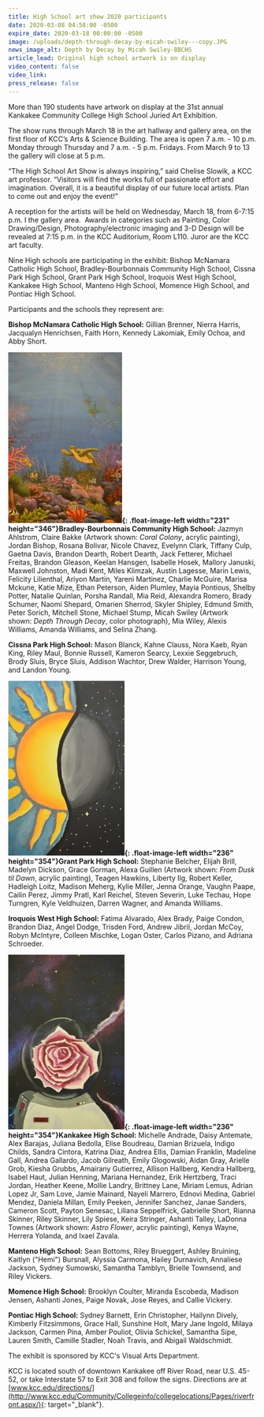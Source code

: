 ```yaml
---
title: High School art show 2020 participants
date: 2020-03-08 04:58:00 -0500
expire_date: 2020-03-18 00:00:00 -0500
image: /uploads/depth-through-decay-by-micah-swiley---copy.JPG
news_image_alt: Depth by Decay by Micah Swiley-BBCHS
article_lead: Original high school artwork is on display
video_content: false
video_link:
press_release: false
---
```


More than 190 students have artwork on display at the 31st annual Kankakee Community College High School Juried Art Exhibition.

The show runs through March 18 in the art hallway and gallery area, on the first floor of KCC’s Arts & Science Building. The area is open 7 a.m. - 10 p.m. Monday through Thursday and 7 a.m. - 5 p.m. Fridays. From March 9 to 13 the gallery will close at 5 p.m.&nbsp;

“The High School Art Show is always inspiring,” said Chelise Slowik, a KCC art professor. “Visitors will find the works full of passionate effort and imagination. Overall, it is a beautiful display of our future local artists. Plan to come out and enjoy the event\!”

A reception for the artists will be held on Wednesday, March 18, from 6-7:15 p.m. I the gallery area. &nbsp;Awards in categories such as Painting, Color Drawing/Design, Photography/electronic imaging and 3-D Design will be revealed at 7:15 p.m. in the KCC Auditorium, Room L110. Juror are the KCC art faculty.&nbsp;

Nine High schools are participating in the exhibit: Bishop McNamara Catholic High School, Bradley-Bourbonnais Community High School, Cissna Park High School, Grant Park High School, Iroquois West High School, Kankakee High School, Manteno High School, Momence High School, and Pontiac High School.

Participants and the schools they represent are:

**Bishop McNamara Catholic High School:** Gillian Brenner, Nierra Harris, Jacqualyn Henrichsen, Faith Horn, Kennedy Lakomiak, Emily Ochoa, and Abby Short.

**![](/uploads/coral-colony-by-claire-bakke---copy-1.JPG){: .float-image-left width="231" height="346"}Bradley-Bourbonnais Community High School:** Jazmyn Ahlstrom, Claire Bakke (Artwork shown:&nbsp;*Coral Colony*, acrylic painting), Jordan Bishop, Rosana Bolivar, Nicole Chavez, Evelynn Clark, Tiffany Culp, Gaetna Davis, Brandon Dearth, Robert Dearth, Jack Fetterer, Michael Freitas, Brandon Gleason, Keelan Hansgen, Isabelle Hosek, Mallory Januski, Maxwell Johnston, Madi Kent, Miles Klimzak, Austin Lagesse, Marin Lewis, Felicity Lilienthal, Ariyon Martin, Yareni Martinez, Charlie McGuire, Marisa Mckune, Katie Mize, Ethan Peterson, Aiden Plumley, Mayia Pontious, Shelby Potter, Natalie Quinlan, Porsha Randall, Mia Reid, Alexandra Romero, Brady Schumer, Naomi Shepard, Omarien Sherrod, Skyler Shipley, Edmund Smith, Peter Sorich, Mitchell Stone, Michael Stump, Micah Swiley (Artwork shown:&nbsp;*Depth Through Decay*, color photograph), Mia Wiley, Alexis Williams, Amanda Williams, and Selina Zhang.

**Cissna Park High School:** Mason Blanck, Kahne Clauss, Nora Kaeb, Ryan King, Riley Maul, Bonnie Russell, Kameron Searcy, Lexxie Seggebruch, Brody Sluis, Bryce Sluis, Addison Wachtor, Drew Walder, Harrison Young, and Landon Young.

**![](/uploads/from-dusk-til-dawn-by-alexa-guillen---copy-1.JPG){: .float-image-left width="236" height="354"}Grant Park High School:** Stephanie Belcher, Elijah Brill, Madelyn Dickson, Grace Gorman, Alexa Guillen (Artwork shown:&nbsp;*From Dusk til Dawn*, acrylic painting), Teagen Hawkins, Liberty Ilg, Robert Keller, Hadleigh Loitz, Madison Meherg, Kylie Miller, Jenna Orange, Vaughn Paape, Cailin Perez, Jimmy Pratl, Karl Reichel, Steven Severin, Luke Techau, Hope Turngren, Kyle Veldhuizen, Darren Wagner, and Amanda Williams.

**Iroquois West High School:** Fatima Alvarado, Alex Brady, Paige Condon, Brandon Diaz, Angel Dodge, Trisden Ford, Andrew Jibril, Jordan McCoy, Robyn McIntyre, Colleen Mischke, Logan Oster, Carlos Pizano, and Adriana Schroeder.

**![](/uploads/astro-flower-by-ladonna-townes---copy-1.JPG){: .float-image-left width="236" height="354"}Kankakee High School:** Michelle Andrade, Daisy Antemate, Alex Barajas, Juliana Bedolla, Elise Boudreau, Damian Brizuela, Indigo Childs, Sandra Cintora, Katrina Diaz, Andrea Ellis, Damian Franklin, Madeline Gall, Andrea Gallardo, Jacob Gilreath, Emily Glogowski, Aidan Gray, Arielle Grob, Kiesha Grubbs, Amairany Gutierrez, Allison Hallberg, Kendra Hallberg, Isabel Haut, Julian Henning, Mariana Hernandez, Erik Hertzberg, Traci Jordan, Heather Keene, Mollie Landry, Brittney Lane, Miriam Lemus, Adrian Lopez Jr, Sam Love, Jamie Mainard, Nayeli Marrero, Ednovi Medina, Gabriel Mendez, Daniela Millan, Emily Peeken, Jennifer Sanchez, Janae Sanders, Cameron Scott, Payton Senesac, Liliana Seppelfrick, Gabrielle Short, Rianna Skinner, Riley Skinner, Lily Spiese, Keira Stringer, Ashanti Talley, LaDonna Townes (Artwork shown: *Astro Flower*, acrylic painting), Kenya Wayne, Herrera Yolanda, and Ixael Zavala.

**Manteno High School:** Sean Bottoms, Riley Brueggert, Ashley Bruining, Kaitlyn ("Hemi") Bursnall, Alyssia Carmona, Hailey Durnavich, Annaliese Jackson, Sydney Sumowski, Samantha Tamblyn, Brielle Townsend, and Riley Vickers.

**Momence High School:** Brooklyn Coulter, Miranda Escobeda, Madison Jensen, Ashanti Jones, Paige Novak, Jose Reyes, and Callie Vickery.

**Pontiac High School:** Sydney Barnett, Erin Christopher, Hailynn Dively, Kimberly Fitzsimmons, Grace Hall, Sunshine Holt, Mary Jane Ingold, Milaya Jackson, Carmen Pina, Amber Pouliot, Olivia Schickel, Samantha Sipe, Lauren Smith, Camille Stadler, Noah Travis, and Abigail Waldschmidt.

The exhibit is sponsored by KCC's Visual Arts Department.&nbsp;

KCC is located south of downtown Kankakee off River Road, near U.S. 45-52, or take Interstate 57 to Exit 308 and follow the signs. Directions are at [www.kcc.edu/directions/](http://www.kcc.edu/Community/Collegeinfo/collegelocations/Pages/riverfront.aspx/){: target="_blank"}.